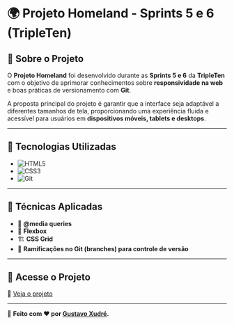 # 🌍 Projeto Homeland - Sprints 5 e 6 (TripleTen)

## 📌 Sobre o Projeto

O **Projeto Homeland** foi desenvolvido durante as **Sprints 5 e 6** da **TripleTen** com o objetivo de aprimorar conhecimentos sobre **responsividade na web** e boas práticas de versionamento com **Git**.

A proposta principal do projeto é garantir que a interface seja adaptável a diferentes tamanhos de tela, proporcionando uma experiência fluida e acessível para usuários em **dispositivos móveis, tablets e desktops**.

---

## 🚀 Tecnologias Utilizadas

- ![HTML5](https://img.shields.io/badge/HTML5-%23E34F26.svg?style=flat&logo=html5&logoColor=white)
- ![CSS3](https://img.shields.io/badge/CSS3-%231572B6.svg?style=flat&logo=css3&logoColor=white)
- ![Git](https://img.shields.io/badge/Git-F05032?style=flat&logo=git&logoColor=white)

---

## 🎯 Técnicas Aplicadas

- 📱 **@media queries**
- 📏 **Flexbox**
- 🏗️ **CSS Grid**
- 🌿 **Ramificações no Git (branches) para controle de versão**

---

## 🔗 Acesse o Projeto

🔗 [Veja o projeto](https://gxudre.github.io/web_project_homeland/)

---

🔹 **Feito com ❤️ por [Gustavo Xudré](https://www.linkedin.com/in/gustavo-xudre/).**
